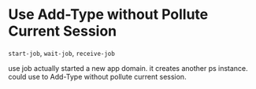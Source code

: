 # Use Add-Type without Pollute Current Session

`start-job`, `wait-job`, `receive-job`

use job actually started a new app domain. it creates another ps instance. could use to Add-Type without pollute current session.

